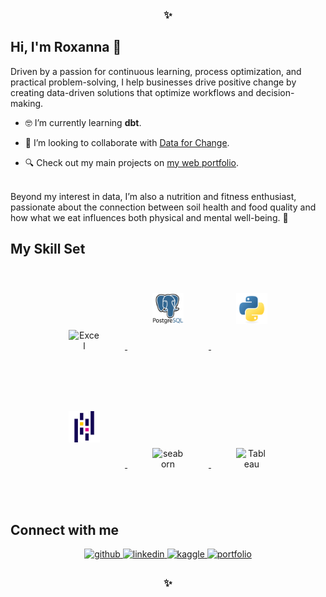 ### <div align="center">✨</div>  

## Hi, I'm Roxanna 👋

<!--
<br>
<h3 align="center">I'm an Industrial Engineer and Organizational Development professional with a growing passion for data. </h3>
<br>
-->
Driven by a passion for continuous learning, process optimization, and practical problem-solving, I help businesses drive positive change by creating data-driven solutions that optimize workflows and decision-making.
<br>

<!--- 👩🏻‍💻 I’m currently working on [Agricultural Productivity Analysis](https://github.com/roxannardgz/agricultural_productivity).
--->
- 🤓 I’m currently learning **dbt**.
<!--
Experimental Design: Understand A/B testing, hypothesis testing, and experimental design frameworks for more robust analytics.
Time Series Analysis: Delve deeper into time series forecasting, which is crucial for financial, marketing, and operational data analysis. Learn methods like ARIMA, SARIMA, and exponential smoothing.
-->
- 👯 I’m looking to collaborate with [Data for Change](https://www.linkedin.com/company/data-for-change/).

- 🔍 Check out my main projects on [my web portfolio](https://www.roxannarodriguez.com/projects).
<br>
Beyond my interest in data, I’m also a nutrition and fitness enthusiast, passionate about the connection between soil health and food quality and how what we eat influences both physical and mental well-being. 🌱


## My Skill Set
<div align="center">
<p align="center"> 
    <a href="https://www.microsoft.com/en-us/microsoft-365/excel" target="_blank" rel="noreferrer">
        <img src="https://img.icons8.com/color/452/microsoft-excel-2019--v1.png" alt="Excel" width="50" height="50" style="margin: 40px; display: inline-block;"/>
    </a> 
    <a href="https://www.postgresql.org" target="_blank" rel="noreferrer"> 
        <img src="https://raw.githubusercontent.com/devicons/devicon/master/icons/postgresql/postgresql-original-wordmark.svg" alt="postgresql" width="50" height="50" style="margin: 40px; display: inline-block;"/> 
    </a> 
    <a href="https://www.python.org" target="_blank" rel="noreferrer"> 
        <img src="https://raw.githubusercontent.com/devicons/devicon/master/icons/python/python-original.svg" alt="python" width="50" height="50" style="margin: 40px; display: inline-block;"/> 
    </a> 
    <a href="https://pandas.pydata.org/" target="_blank" rel="noreferrer"> 
        <img src="https://raw.githubusercontent.com/devicons/devicon/2ae2a900d2f041da66e950e4d48052658d850630/icons/pandas/pandas-original.svg" alt="pandas" width="50" height="50" style="margin: 40px; display: inline-block;"/> 
    </a> 
    <a href="https://seaborn.pydata.org/" target="_blank" rel="noreferrer"> 
        <img src="https://seaborn.pydata.org/_images/logo-mark-lightbg.svg" alt="seaborn" width="50" height="50" style="margin: 40px; display: inline-block;"/> 
    </a> 
    <a href="https://www.tableau.com/" target="_blank" rel="noreferrer"> 
        <img src="https://profilinator.rishav.dev/skills-assets/tableau.svg" alt="Tableau" width="50" height="50" style="margin: 40px; display: inline-block;"/> 
    </a> 
</p>
</div>




## Connect with me  
<div align="center">
<a href="https://github.com/roxannardgz" target="_blank">
<img src=https://img.shields.io/badge/github-%2324292e.svg?&style=for-the-badge&logo=github&logoColor=white alt=github style="margin-bottom: 5px;" />
</a>
<a href="https://linkedin.com/in/roxannardgz" target="_blank">
<img src=https://img.shields.io/badge/linkedin-%231E77B5.svg?&style=for-the-badge&logo=linkedin&logoColor=white alt=linkedin style="margin-bottom: 5px;" />
</a>
<a href="https://www.kaggle.com/roxannarodriguez" target="_blank">
<img src=https://img.shields.io/badge/kaggle-%2344BAE8.svg?&style=for-the-badge&logo=kaggle&logoColor=white alt=kaggle style="margin-bottom: 5px;" />
</a> 
<a href="https://www.roxannarodriguez.com/projects/" target="_blank">
        <img src="https://img.shields.io/badge/portfolio-web-blue?style=for-the-badge&link=https://www.roxannarodriguez.com/projects/" alt="portfolio" style="margin-bottom: 5px;" />
    </a>

</div>  
  

### <div align="center">✨</div>  
<!--
-->
<!--
**roxannardgz/roxannardgz** is a ✨ _special_ ✨ repository because its `README.md` (this file) appears on your GitHub profile.

Here are some ideas to get you started:

- 🔭 I’m currently working on ...
- 🌱 I’m currently learning ...
- 👯 I’m looking to collaborate on ...
- 🤔 I’m looking for help with ...
- 💬 Ask me about ...
- 📫 How to reach me: ...
- 😄 Pronouns: ...
- ⚡ Fun fact: ...
-->
